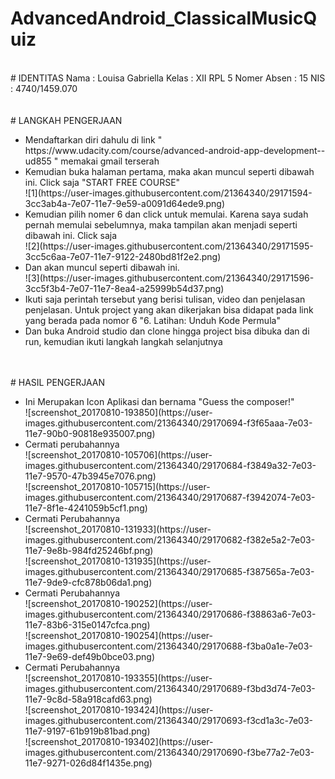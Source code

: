 # AdvancedAndroid_ClassicalMusicQuiz
<br>
# IDENTITAS
  Nama : Louisa Gabriella
  Kelas : XII RPL 5 
  Nomer Absen : 15
  NIS : 4740/1459.070 
  <br> <br> <br>
# LANGKAH PENGERJAAN <br>
<ul>
  <li> Mendaftarkan diri dahulu di link " https://www.udacity.com/course/advanced-android-app-development--ud855 " memakai gmail terserah</li>
  <li> Kemudian buka halaman pertama, maka akan muncul seperti dibawah ini. Click saja "START FREE COURSE" <br>![1](https://user-images.githubusercontent.com/21364340/29171594-3cc3ab4a-7e07-11e7-9e59-a0091d64ede9.png) </li>
  <li> Kemudian pilih nomer 6 dan click untuk memulai. Karena saya sudah pernah memulai sebelumnya, maka tampilan akan menjadi seperti dibawah ini. Click saja <br> ![2](https://user-images.githubusercontent.com/21364340/29171595-3cc5c6aa-7e07-11e7-9122-2480bd81f2e2.png)</li>
  <li> Dan akan muncul seperti dibawah ini. <br>![3](https://user-images.githubusercontent.com/21364340/29171596-3cc5f3b4-7e07-11e7-8ea4-a25999b54d37.png) </li>
  <li> Ikuti saja perintah tersebut yang berisi tulisan, video dan penjelasan penjelasan. 
  Untuk project yang akan dikerjakan bisa didapat pada link yang berada pada nomor 6 "6. Latihan: Unduh Kode Permula"</li>
  <li> Dan buka Android studio dan clone hingga project bisa dibuka dan di run, kemudian ikuti langkah langkah selanjutnya</li>
</ul> 
<br> <br>
# HASIL PENGERJAAN
<ul>
<li>
Ini Merupakan Icon Aplikasi dan bernama "Guess the composer!" <br>
![screenshot_20170810-193850](https://user-images.githubusercontent.com/21364340/29170694-f3f65aaa-7e03-11e7-90b0-90818e935007.png)
</li>
<li>
Cermati perubahannya <br>
![screenshot_20170810-105706](https://user-images.githubusercontent.com/21364340/29170684-f3849a32-7e03-11e7-9570-47b3945e7076.png)<br>
![screenshot_20170810-105715](https://user-images.githubusercontent.com/21364340/29170687-f3942074-7e03-11e7-8f1e-4241059b5cf1.png)
</li>
<li>
Cermati Perubahannya <br>
![screenshot_20170810-131933](https://user-images.githubusercontent.com/21364340/29170682-f382e5a2-7e03-11e7-9e8b-984fd25246bf.png)<br>
![screenshot_20170810-131935](https://user-images.githubusercontent.com/21364340/29170685-f387565a-7e03-11e7-9de9-cfc878b06da1.png)
</li>
<li>
Cermati Perubahannya <br>
![screenshot_20170810-190252](https://user-images.githubusercontent.com/21364340/29170686-f38863a6-7e03-11e7-83b6-315e0147cfca.png)<br>
![screenshot_20170810-190254](https://user-images.githubusercontent.com/21364340/29170688-f3ba0a1e-7e03-11e7-9e69-def49b0bce03.png)
</li>
<li>
Cermati Perubahannya <br>
![screenshot_20170810-193355](https://user-images.githubusercontent.com/21364340/29170689-f3bd3d74-7e03-11e7-9c8d-58a918cafd63.png)<br>
![screenshot_20170810-193424](https://user-images.githubusercontent.com/21364340/29170693-f3cd1a3c-7e03-11e7-9197-61b919b81bad.png)<br>
![screenshot_20170810-193402](https://user-images.githubusercontent.com/21364340/29170690-f3be77a2-7e03-11e7-9271-026d84f1435e.png)<br>
</li>
</ul>
